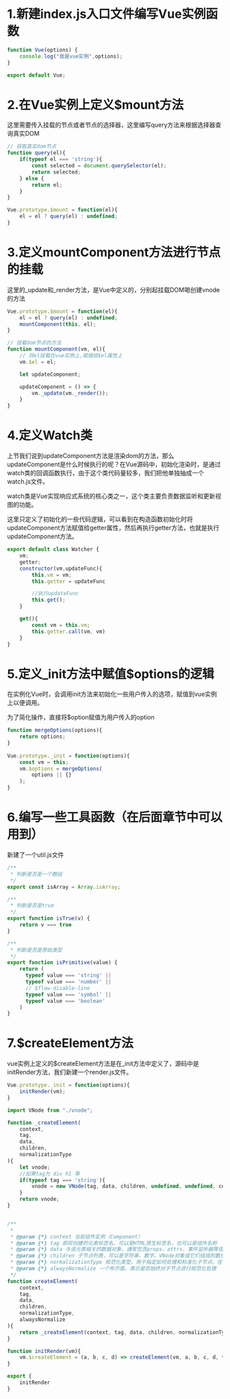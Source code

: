 # 1.新建index.js入口文件编写Vue实例函数

```js
function Vue(options) {
    console.log("我是vue实例",options);
}

export default Vue;
```

# 2.在Vue实例上定义$mount方法

这里需要传入挂载的节点或者节点的选择器，这里编写query方法来根据选择器查询真实DOM

```js
// 获取真实dom节点
function query(el){
    if(typeof el === 'string'){
        const selected = document.querySelector(el);
        return selected;
    } else {
        return el;
    }
}

Vue.prototype.$mount = function(el){
    el = el ? query(el) : undefined;
}
```

#  3.定义mountComponent方法进行节点的挂载

这里的_update和_render方法，是Vue中定义的，分别起挂载DOM喝创建vnode的方法

```js
Vue.prototype.$mount = function(el){
    el = el ? query(el) : undefined;
    mountComponent(this, el);
}

// 挂载dom节点的方法
function mountComponent(vm, el){
    // 将el挂载在vue实例上,赋值给$el属性上
    vm.$el = el;

    let updateComponent;

    updateComponent = () => {
        vm._update(vm._render());
    } 
}
```

# 4.定义Watch类

上节我们说到updateComponent方法是渲染dom的方法，那么updateComponent是什么时候执行的呢？在Vue源码中，初始化渲染时，是通过watch类的回调函数执行，由于这个类代码量较多，我们把他单独抽成一个watch.js文件。

watch类是Vue实现响应式系统的核心类之一，这个类主要负责数据监听和更新视图的功能。

这里只定义了初始化的一些代码逻辑，可以看到在构造函数初始化时将updateComponent方法赋值给getter属性，然后再执行getter方法，也就是执行updateComponent方法。

```js
export default class Watcher {
    vm;
    getter;
    constructor(vm,updateFunc){
        this.vm = vm;
        this.getter = updateFunc

        //执行updateFunc
        this.get();
    }

    get(){
        const vm = this.vm;
        this.getter.call(vm, vm)
    }
}
```

# 5.定义_init方法中赋值$options的逻辑

在实例化Vue时，会调用init方法来初始化一些用户传入的选项，赋值到vue实例上以便调用。

为了简化操作，直接将$option赋值为用户传入的option

```js
function mergeOptions(options){
    return options;
}
 
Vue.prototype._init = function(options){
    const vm = this;
    vm.$options = mergeOptions(
        options || {}
    );
}
```

# 6.编写一些工具函数（在后面章节中可以用到）

新建了一个util.js文件

```js
/**
 * 判断是否是一个数组
 */
export const isArray = Array.isArray;

/**
 * 判断是否是true
 */
export function isTrue(v) {
    return v === true
}

/**
 * 判断是否是原始类型
 */
export function isPrimitive(value) {
    return (
      typeof value === 'string' ||
      typeof value === 'number' ||
      // $flow-disable-line
      typeof value === 'symbol' ||
      typeof value === 'boolean'
    )
}
```

# 7.$createElement方法

vue实例上定义的$createElement方法是在_init方法中定义了，源码中是initRender方法，我们新建一个render.js文件。

```js
Vue.prototype._init = function(options){ 
    initRender(vm);
}

import VNode from "./vnode";

function _createElement(
    context,
    tag,
    data,
    children,
    normalizationType
){
    let vnode;
    //如果tag为 div h1 等
    if(typeof tag === 'string'){
        vnode = new VNode(tag, data, children, undefined, undefined, context);
    }
    return vnode;
}


/**
 * 
 * @param {*} context 当前组件实例（Component）
 * @param {*} tag 即将创建的元素标签名，可以是HTML原生标签名，也可以是组件名称
 * @param {*} data 与该元素相关的数据对象，通常包含props、attrs、事件监听器等信息
 * @param {*} children 子节点列表，可以是字符串、数字、VNode对象或它们组成的数组
 * @param {*} normalizationType 规范化类型，用于指定如何处理和标准化子节点。在Vue中，这是一个内部使用的标志位，用于优化更新过程
 * @param {*} alwaysNormalize 一个布尔值，表示是否始终对子节点进行规范化处理
 */
function createElement(
    context,
    tag,
    data,
    children,
    normalizationType,
    alwaysNormalize
){
    return _createElement(context, tag, data, children, normalizationType);
}

function initRender(vm){
    vm.$createElement = (a, b, c, d) => createElement(vm, a, b, c, d, true)
}

export {
    initRender
}
```




